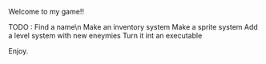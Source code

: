 Welcome to my game!!

TODO :
Find a name\n
Make an inventory system
Make a sprite system
Add a level system with new eneymies 
Turn it int an executable 

Enjoy.
